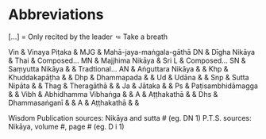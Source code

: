 # Abbreviations<a id="abbreviations"></a>

[...] = Only recited by the leader
̓     = Take a breath

Vin  & Vinaya Piṭaka       & MJG   & Mahā-jaya-maṅgala-gāthā
DN   & Dīgha Nikāya        & Thai  & Composed...
MN   & Majjhima Nikāya     & Sri L & Composed...
SN   & Saṃyutta Nikāya     &       & Tradtional...
AN   & Aṅguttara Nikāya    &       &
Khp  & Khuddakapāṭha       &       &
Dhp  & Dhammapada          &       &
Ud   & Udāna               &       &
Snp  & Sutta Nipāta        &       &
Thag & Theragāthā          &       &
Ja   & Jātaka              &       &
Ps   & Paṭisambhidāmagga   &       &
Vibh & Abhidhamma Vibhaṅga &       &
A    & Aṭṭhakathā          &       &
Dhs  & Dhammasaṅganī       &       &
A    & Aṭṭhakathā          &       &

Wisdom Publication sources: Nikāya and sutta # (eg. DN 1)
P.T.S. sources: Nikāya, volume #, page # (eg. D i 1)
